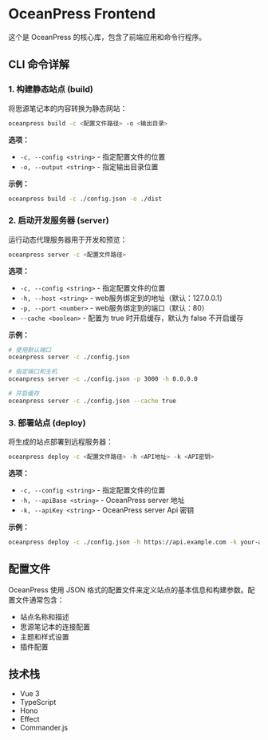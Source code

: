 # OceanPress Frontend

这个是 OceanPress 的核心库，包含了前端应用和命令行程序。

## CLI 命令详解

### 1. 构建静态站点 (build)

将思源笔记本的内容转换为静态网站：

```bash
oceanpress build -c <配置文件路径> -o <输出目录>
```

**选项：**
- `-c, --config <string>` - 指定配置文件的位置
- `-o, --output <string>` - 指定输出目录位置

**示例：**
```bash
oceanpress build -c ./config.json -o ./dist
```

### 2. 启动开发服务器 (server)

运行动态代理服务器用于开发和预览：

```bash
oceanpress server -c <配置文件路径>
```

**选项：**
- `-c, --config <string>` - 指定配置文件的位置
- `-h, --host <string>` - web服务绑定到的地址（默认：127.0.0.1）
- `-p, --port <number>` - web服务绑定到的端口（默认：80）
- `--cache <boolean>` - 配置为 true 时开启缓存，默认为 false 不开启缓存

**示例：**
```bash
# 使用默认端口
oceanpress server -c ./config.json

# 指定端口和主机
oceanpress server -c ./config.json -p 3000 -h 0.0.0.0

# 开启缓存
oceanpress server -c ./config.json --cache true
```

### 3. 部署站点 (deploy)

将生成的站点部署到远程服务器：

```bash
oceanpress deploy -c <配置文件路径> -h <API地址> -k <API密钥>
```

**选项：**
- `-c, --config <string>` - 指定配置文件的位置
- `-h, --apiBase <string>` - OceanPress server 地址
- `-k, --apiKey <string>` - OceanPress server Api 密钥

**示例：**
```bash
oceanpress deploy -c ./config.json -h https://api.example.com -k your-api-key
```

## 配置文件

OceanPress 使用 JSON 格式的配置文件来定义站点的基本信息和构建参数。配置文件通常包含：

- 站点名称和描述
- 思源笔记本的连接配置
- 主题和样式设置
- 插件配置

## 技术栈

- Vue 3
- TypeScript
- Hono
- Effect
- Commander.js
